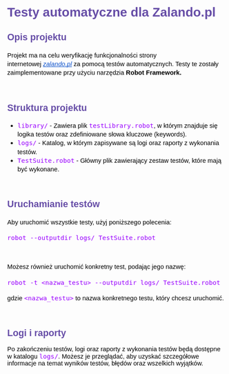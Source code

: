 <h1 dir="ltr" style="line-height:1.38;margin-top:24pt;margin-bottom:6pt;"><span style="font-size:22pt;font-family:Arial,sans-serif;color:#674ea7;background-color:transparent;font-weight:700;font-style:normal;font-variant:normal;text-decoration:none;vertical-align:baseline;white-space:pre;white-space:pre-wrap;">Testy automatyczne dla Zalando.pl</span></h1>
<h2 dir="ltr" style="line-height:1.38;margin-top:18pt;margin-bottom:4pt;"><span style="font-size:16pt;font-family:Arial,sans-serif;color:#674ea7;background-color:transparent;font-weight:700;font-style:normal;font-variant:normal;text-decoration:none;vertical-align:baseline;white-space:pre;white-space:pre-wrap;">Opis projektu</span></h2>
<p dir="ltr" style="line-height:1.38;margin-top:12pt;margin-bottom:12pt;"><span style="font-size:11pt;font-family:Arial,sans-serif;color:#000000;background-color:transparent;font-weight:400;font-style:normal;font-variant:normal;text-decoration:none;vertical-align:baseline;white-space:pre;white-space:pre-wrap;">Projekt ma na celu weryfikację funkcjonalności strony internetowej</span><a href="https://www.zalando.pl" style="text-decoration:none;"><span style="font-size:11pt;font-family:Arial,sans-serif;color:#000000;background-color:transparent;font-weight:400;font-style:normal;font-variant:normal;text-decoration:none;vertical-align:baseline;white-space:pre;white-space:pre-wrap;">&nbsp;</span><span style="font-size:11pt;font-family:Arial,sans-serif;color:#1155cc;background-color:transparent;font-weight:400;font-style:italic;font-variant:normal;text-decoration:underline;-webkit-text-decoration-skip:none;text-decoration-skip-ink:none;vertical-align:baseline;white-space:pre;white-space:pre-wrap;">zalando.pl</span></a><span style="font-size:11pt;font-family:Arial,sans-serif;color:#000000;background-color:transparent;font-weight:400;font-style:normal;font-variant:normal;text-decoration:none;vertical-align:baseline;white-space:pre;white-space:pre-wrap;">&nbsp;za pomocą test&oacute;w automatycznych. Testy te zostały zaimplementowane przy użyciu narzędzia</span><a href="https://robotframework.org/" style="text-decoration:none;"><span style="font-size:11pt;font-family:Arial,sans-serif;color:#000000;background-color:transparent;font-weight:400;font-style:normal;font-variant:normal;text-decoration:none;vertical-align:baseline;white-space:pre;white-space:pre-wrap;">&nbsp;</span><span style="font-size:11pt;font-family:Arial,sans-serif;color:#000000;background-color:transparent;font-weight:700;font-style:normal;font-variant:normal;text-decoration:none;vertical-align:baseline;white-space:pre;white-space:pre-wrap;">Robot Framework</span></a><span style="font-size:11pt;font-family:Arial,sans-serif;color:#000000;background-color:transparent;font-weight:700;font-style:normal;font-variant:normal;text-decoration:none;vertical-align:baseline;white-space:pre;white-space:pre-wrap;">.</span></p>
<p><br></p>
<h2 dir="ltr" style="line-height:1.38;margin-top:18pt;margin-bottom:4pt;"><span style="font-size:16pt;font-family:Arial,sans-serif;color:#674ea7;background-color:transparent;font-weight:700;font-style:normal;font-variant:normal;text-decoration:none;vertical-align:baseline;white-space:pre;white-space:pre-wrap;">Struktura projektu</span></h2>
<ul>
    <li dir="ltr" style="line-height:1.38;margin-top:12pt;margin-bottom:0pt;"><span style="font-size:11pt;font-family:'Roboto Mono',monospace;color:#9900ff;background-color:transparent;font-weight:400;font-style:normal;font-variant:normal;text-decoration:none;vertical-align:baseline;white-space:pre;white-space:pre-wrap;">library/</span><span style="font-size:11pt;font-family:Arial,sans-serif;color:#000000;background-color:transparent;font-weight:400;font-style:normal;font-variant:normal;text-decoration:none;vertical-align:baseline;white-space:pre;white-space:pre-wrap;">&nbsp;- Zawiera plik&nbsp;</span><span style="font-size:11pt;font-family:'Roboto Mono',monospace;color:#9900ff;background-color:transparent;font-weight:400;font-style:normal;font-variant:normal;text-decoration:none;vertical-align:baseline;white-space:pre;white-space:pre-wrap;">testLibrary.robot</span><span style="font-size:11pt;font-family:Arial,sans-serif;color:#000000;background-color:transparent;font-weight:400;font-style:normal;font-variant:normal;text-decoration:none;vertical-align:baseline;white-space:pre;white-space:pre-wrap;">, w kt&oacute;rym znajduje się logika test&oacute;w oraz zdefiniowane słowa kluczowe (keywords).</span></li>
    <li dir="ltr" style="line-height:1.38;margin-top:0pt;margin-bottom:0pt;"><span style="font-size:11pt;font-family:'Roboto Mono',monospace;color:#9900ff;background-color:transparent;font-weight:400;font-style:normal;font-variant:normal;text-decoration:none;vertical-align:baseline;white-space:pre;white-space:pre-wrap;">logs/</span><span style="font-size:11pt;font-family:Arial,sans-serif;color:#000000;background-color:transparent;font-weight:400;font-style:normal;font-variant:normal;text-decoration:none;vertical-align:baseline;white-space:pre;white-space:pre-wrap;">&nbsp;- Katalog, w kt&oacute;rym zapisywane są logi oraz raporty z wykonania test&oacute;w.</span></li>
    <li dir="ltr" style="line-height:1.38;margin-top:0pt;margin-bottom:12pt;"><span style="font-size:11pt;font-family:'Roboto Mono',monospace;color:#9900ff;background-color:transparent;font-weight:400;font-style:normal;font-variant:normal;text-decoration:none;vertical-align:baseline;white-space:pre;white-space:pre-wrap;">TestSuite.robot</span><span style="font-size:11pt;font-family:Arial,sans-serif;color:#000000;background-color:transparent;font-weight:400;font-style:normal;font-variant:normal;text-decoration:none;vertical-align:baseline;white-space:pre;white-space:pre-wrap;">&nbsp;- Gł&oacute;wny plik zawierający zestaw test&oacute;w, kt&oacute;re mają być wykonane.</span></li>
</ul>
<p><br></p>
<h2 dir="ltr" style="line-height:1.38;margin-top:18pt;margin-bottom:4pt;"><span style="font-size:16pt;font-family:Arial,sans-serif;color:#674ea7;background-color:transparent;font-weight:700;font-style:normal;font-variant:normal;text-decoration:none;vertical-align:baseline;white-space:pre;white-space:pre-wrap;">Uruchamianie test&oacute;w</span></h2>
<p dir="ltr" style="line-height:1.38;margin-top:12pt;margin-bottom:12pt;"><span style="font-size:11pt;font-family:Arial,sans-serif;color:#000000;background-color:transparent;font-weight:400;font-style:normal;font-variant:normal;text-decoration:none;vertical-align:baseline;white-space:pre;white-space:pre-wrap;">Aby uruchomić wszystkie testy, użyj poniższego polecenia:</span></p>
<p dir="ltr" style="line-height:1.38;margin-top:0pt;margin-bottom:0pt;"><span style="font-size:11pt;font-family:'Roboto Mono',monospace;color:#9900ff;background-color:transparent;font-weight:400;font-style:normal;font-variant:normal;text-decoration:none;vertical-align:baseline;white-space:pre;white-space:pre-wrap;">robot --outputdir logs/ TestSuite.robot</span></p>
<p><br></p>
<p dir="ltr" style="line-height:1.38;margin-top:12pt;margin-bottom:12pt;"><span style="font-size:11pt;font-family:Arial,sans-serif;color:#000000;background-color:transparent;font-weight:400;font-style:normal;font-variant:normal;text-decoration:none;vertical-align:baseline;white-space:pre;white-space:pre-wrap;">Możesz r&oacute;wnież uruchomić konkretny test, podając jego nazwę:</span></p>
<p dir="ltr" style="line-height:1.38;margin-top:0pt;margin-bottom:0pt;"><span style="font-size:11pt;font-family:'Roboto Mono',monospace;color:#9900ff;background-color:transparent;font-weight:400;font-style:normal;font-variant:normal;text-decoration:none;vertical-align:baseline;white-space:pre;white-space:pre-wrap;">robot -t &lt;nazwa_testu&gt; --outputdir logs/ TestSuite.robot</span></p>
<p dir="ltr" style="line-height:1.38;margin-top:12pt;margin-bottom:12pt;"><span style="font-size:11pt;font-family:Arial,sans-serif;color:#000000;background-color:transparent;font-weight:400;font-style:normal;font-variant:normal;text-decoration:none;vertical-align:baseline;white-space:pre;white-space:pre-wrap;">gdzie&nbsp;</span><span style="font-size:11pt;font-family:'Roboto Mono',monospace;color:#9900ff;background-color:transparent;font-weight:400;font-style:normal;font-variant:normal;text-decoration:none;vertical-align:baseline;white-space:pre;white-space:pre-wrap;">&lt;nazwa_testu&gt;</span><span style="font-size:11pt;font-family:Arial,sans-serif;color:#000000;background-color:transparent;font-weight:400;font-style:normal;font-variant:normal;text-decoration:none;vertical-align:baseline;white-space:pre;white-space:pre-wrap;">&nbsp;to nazwa konkretnego testu, kt&oacute;ry chcesz uruchomić.</span></p>
<p><br></p>
<h2 dir="ltr" style="line-height:1.38;margin-top:18pt;margin-bottom:4pt;"><span style="font-size:16pt;font-family:Arial,sans-serif;color:#674ea7;background-color:transparent;font-weight:700;font-style:normal;font-variant:normal;text-decoration:none;vertical-align:baseline;white-space:pre;white-space:pre-wrap;">Logi i raporty</span></h2>
<p><span style="font-size:11pt;font-family:Arial,sans-serif;color:#000000;background-color:transparent;font-weight:400;font-style:normal;font-variant:normal;text-decoration:none;vertical-align:baseline;white-space:pre;white-space:pre-wrap;">Po zakończeniu test&oacute;w, logi oraz raporty z wykonania test&oacute;w będą dostępne w katalogu&nbsp;</span><span style="font-size:11pt;font-family:'Roboto Mono',monospace;color:#9900ff;background-color:transparent;font-weight:400;font-style:normal;font-variant:normal;text-decoration:none;vertical-align:baseline;white-space:pre;white-space:pre-wrap;">logs/</span><span style="font-size:11pt;font-family:Arial,sans-serif;color:#000000;background-color:transparent;font-weight:400;font-style:normal;font-variant:normal;text-decoration:none;vertical-align:baseline;white-space:pre;white-space:pre-wrap;">. Możesz je przeglądać, aby uzyskać szczeg&oacute;łowe informacje na temat wynik&oacute;w test&oacute;w, błęd&oacute;w oraz wszelkich wyjątk&oacute;w.</span></p>
